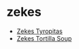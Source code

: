 # zekes

 * [Zekes Tyropitas](../index/z/zekes-tyropitas-234561.json)
 * [Zekes Tortilla Soup](../index/z/zekes-tortilla-soup.json)
